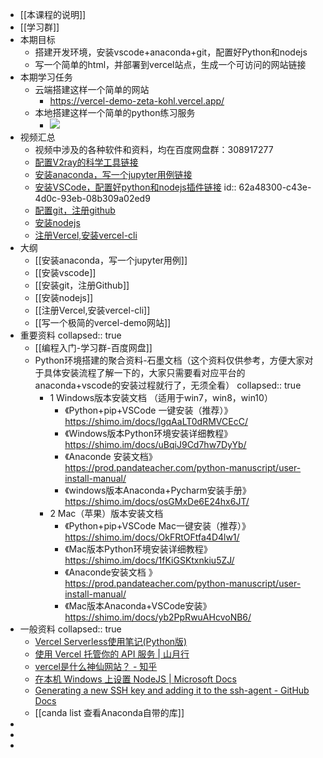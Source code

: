 - [[本课程的说明]]
- [[学习群]]
- 本期目标
	- 搭建开发环境，安装vscode+anaconda+git，配置好Python和nodejs
	- 写一个简单的html，并部署到vercel站点，生成一个可访问的网站链接
- 本期学习任务
	- 云端搭建这样一个简单的网站
		- https://vercel-demo-zeta-kohl.vercel.app/
	- 本地搭建这样一个简单的python练习服务
		- ![](https://yupic.oss-cn-shanghai.aliyuncs.com/20220605223101.png)
- 视频汇总
	- 视频中涉及的各种软件和资料，均在百度网盘群：308917277
	- [配置V2ray的科学工具链接](https://lusun.com/v/ucxF2idreKg)
	- [安装anaconda，写一个jupyter用例链接](https://lusun.com/v/u6sgEzlChj5)
	- [安装VSCode，配置好python和nodejs插件链接](https://lusun.com/v/ZjFPBS5e5Mv)
	  id:: 62a48300-c43e-4d0c-93eb-08b309a02ed9
	- [配置git，注册github](https://lusun.com/v/y4S7l9MMeEs)
	- [安装nodejs](https://lusun.com/v/3FOKb0HxM5L)
	- [注册Vercel,安装vercel-cli](https://lusun.com/v/Bs3SdBnQ7dS)
- 大纲
	- [[安装anaconda，写一个jupyter用例]]
	- [[安装vscode]]
	- [[安装git，注册Github]]
	- [[安装nodejs]]
	- [[注册Vercel,安装vercel-cli]]
	- [[写一个极简的vercel-demo网站]]
- 重要资料
  collapsed:: true
	- [[编程入门-学习群-百度网盘]]
	- Python环境搭建的聚合资料-石墨文档（这个资料仅供参考，方便大家对于具体安装流程了解一下的，大家只需要看对应平台的anaconda+vscode的安装过程就行了，无须全看）
	  collapsed:: true
		- 1 Windows版本安装文档 （适用于win7，win8，win10）
			- 《Python+pip+VSCode 一键安装（推荐）》https://shimo.im/docs/lgqAaLT0dRMVCEcC/
			- 《Windows版本Python环境安装详细教程》https://shimo.im/docs/uBqiJ9Cd7hw7DyYb/
			- 《Anaconde 安装文档》https://prod.pandateacher.com/python-manuscript/user-install-manual/
			- 《windows版本Anaconda+Pycharm安装手册》https://shimo.im/docs/osGMxDe6E24hx6JT/
		- 2 Mac（苹果）版本安装文档
			- 《Python+pip+VSCode Mac一键安装（推荐）》https://shimo.im/docs/OkFRtOFtfa4D4lw1/
			- 《Mac版本Python环境安装详细教程》https://shimo.im/docs/1fKiGSKtxnkiu5ZJ/
			- 《Anaconde安装文档 》https://prod.pandateacher.com/python-manuscript/user-install-manual/
			- 《Mac版本Anaconda+VSCode安装》https://shimo.im/docs/yb2PpRwuAHcvoNB6/
- 一般资料
  collapsed:: true
	- [Vercel Serverless使用笔记(Python版)](https://nicelee.top/blog/2020/11/16/vercel-serverless/)
	- [使用 Vercel 托管你的 API 服务 | 山月行](https://shanyue.tech/no-vps/api.html#json-api-%E4%B8%8E-vercel-node-helper)
	- [vercel是什么神仙网站？ - 知乎](https://zhuanlan.zhihu.com/p/347990778)
	- [在本机 Windows 上设置 NodeJS | Microsoft Docs](https://docs.microsoft.com/zh-cn/windows/dev-environment/javascript/nodejs-on-windows)
	- [Generating a new SSH key and adding it to the ssh-agent - GitHub Docs](https://docs.github.com/cn/authentication/connecting-to-github-with-ssh/generating-a-new-ssh-key-and-adding-it-to-the-ssh-agent)
	- [[canda list 查看Anaconda自带的库]]
-
-
-